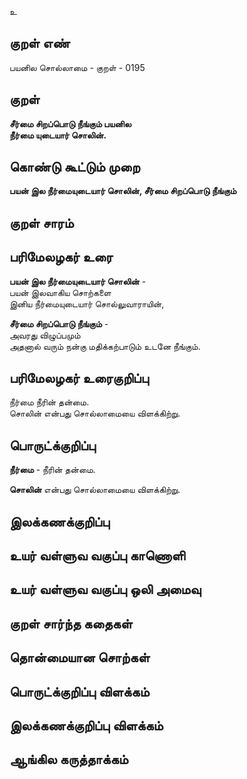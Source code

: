 உ

## குறள் எண் 

பயனில சொல்லாமை - குறள் - 0195  

## குறள் 

**சீர்மை சிறப்பொடு நீங்கும் பயனில  
நீர்மை யுடையார் சொலின்.** 

## கொண்டு கூட்டும் முறை

**பயன் இல நீர்மையுடையார் சொலின், சீர்மை சிறப்பொடு நீங்கும்**  

## குறள் சாரம் 


## பரிமேலழகர் உரை

**பயன் இல நீர்மையுடையார் சொலின்** -  
பயன் இலவாகிய சொற்களை  
இனிய நீர்மையுடையார் சொல்லுவாராயின்,  

**சீர்மை சிறப்பொடு நீங்கும்** -  
அவரது விழுப்பமும்  
அதனால் வரும் நன்கு மதிக்கற்பாடும் உடனே நீங்கும்.  

## பரிமேலழகர் உரைகுறிப்பு   

நீர்மை நீரின் தன்மை.  
சொலின் என்பது சொல்லாமையை விளக்கிற்று.  

## பொருட்க்குறிப்பு 

**நீர்மை** - நீரின் தன்மை.   

**சொலின்** என்பது சொல்லாமையை விளக்கிற்று.  

## இலக்கணக்குறிப்பு  


## உயர் வள்ளுவ வகுப்பு காணொளி


## உயர் வள்ளுவ வகுப்பு ஒலி அமைவு 

 
## குறள் சார்ந்த கதைகள் 


## தொன்மையான சொற்கள்


## பொருட்க்குறிப்பு விளக்கம்


## இலக்கணக்குறிப்பு விளக்கம்


## ஆங்கில கருத்தாக்கம் 


